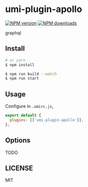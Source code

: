 # umi-plugin-apollo

[![NPM version](https://img.shields.io/npm/v/@asant/umi-plugin-apollo.svg?style=flat)](https://npmjs.org/package/@asant/umi-plugin-apollo) [![NPM downloads](http://img.shields.io/npm/dm/@asant/umi-plugin-apollo.svg?style=flat)](https://npmjs.org/package/@asant/umi-plugin-apollo)

graphql

## Install

```bash
# or yarn
$ npm install
```

```bash
$ npm run build --watch
$ npm run start
```

## Usage

Configure in `.umirc.js`,

```js
export default {
  plugins: [['umi-plugin-apollo']],
};
```

## Options

TODO

## LICENSE

MIT
